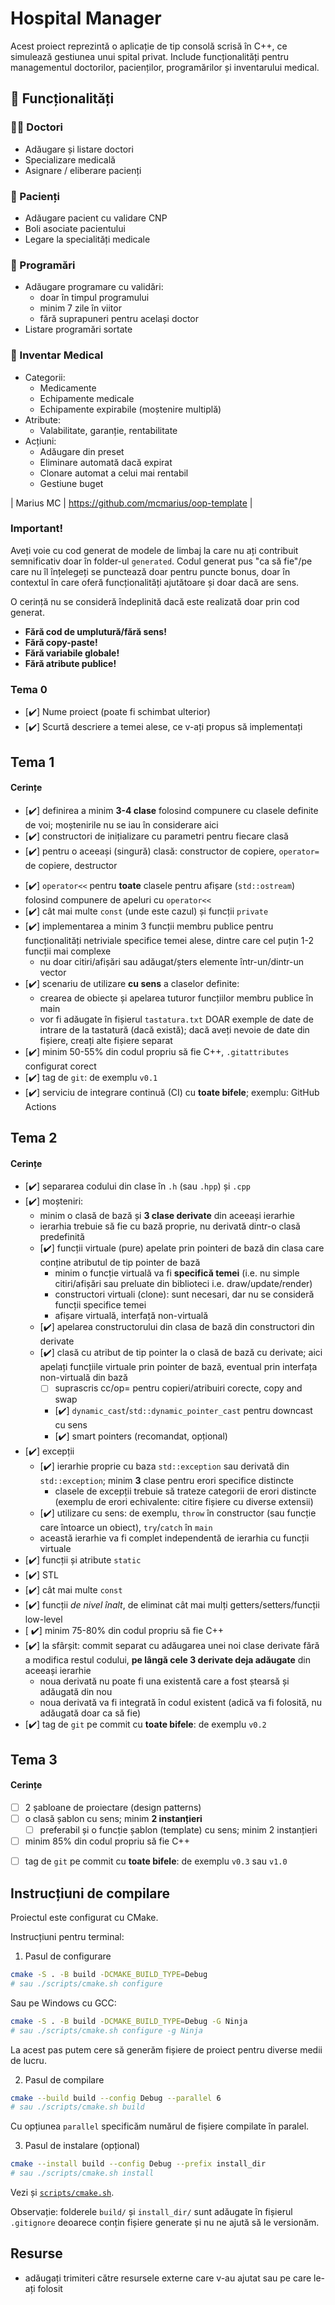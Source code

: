 # Hospital Manager

Acest proiect reprezintă o aplicație de tip consolă scrisă în C++, ce simulează gestiunea unui spital privat. Include funcționalități pentru managementul doctorilor, pacienților, programărilor și inventarului medical.

## 🔧 Funcționalități

### 🧑‍⚕️ Doctori
- Adăugare și listare doctori
- Specializare medicală
- Asignare / eliberare pacienți

### 🧍 Pacienți
- Adăugare pacient cu validare CNP
- Boli asociate pacientului
- Legare la specialități medicale

### 📅 Programări
- Adăugare programare cu validări:
  - doar în timpul programului
  - minim 7 zile în viitor
  - fără suprapuneri pentru același doctor
- Listare programări sortate

### 💊 Inventar Medical
- Categorii:
  - Medicamente
  - Echipamente medicale
  - Echipamente expirabile (moștenire multiplă)
- Atribute:
  - Valabilitate, garanție, rentabilitate
- Acțiuni:
  - Adăugare din preset
  - Eliminare automată dacă expirat
  - Clonare automat a celui mai rentabil
  - Gestiune buget

| Marius MC | https://github.com/mcmarius/oop-template     |






### Important!

Aveți voie cu cod generat de modele de limbaj la care nu ați contribuit semnificativ doar în folder-ul `generated`.
Codul generat pus "ca să fie"/pe care nu îl înțelegeți se punctează doar pentru puncte bonus, doar în contextul
în care oferă funcționalități ajutătoare și doar dacă are sens.

O cerință nu se consideră îndeplinită dacă este realizată doar prin cod generat.

- **Fără cod de umplutură/fără sens!**
- **Fără copy-paste!**
- **Fără variabile globale!**
- **Fără atribute publice!**

### Tema 0

- [✔️] Nume proiect (poate fi schimbat ulterior)
- [✔️] Scurtă descriere a temei alese, ce v-ați propus să implementați

## Tema 1

#### Cerințe
- [✔️] definirea a minim **3-4 clase** folosind compunere cu clasele definite de voi; moștenirile nu se iau în considerare aici
- [✔️] constructori de inițializare cu parametri pentru fiecare clasă
- [✔️] pentru o aceeași (singură) clasă: constructor de copiere, `operator=` de copiere, destructor
<!-- - [ ] pentru o altă clasă: constructor de mutare, `operator=` de mutare, destructor -->
<!-- - [ ] pentru o altă clasă: toate cele 5 funcții membru speciale -->
- [✔️] `operator<<` pentru **toate** clasele pentru afișare (`std::ostream`) folosind compunere de apeluri cu `operator<<`
- [✔️] cât mai multe `const` (unde este cazul) și funcții `private`
- [✔️] implementarea a minim 3 funcții membru publice pentru funcționalități netriviale specifice temei alese, dintre care cel puțin 1-2 funcții mai complexe
  - nu doar citiri/afișări sau adăugat/șters elemente într-un/dintr-un vector
- [✔️] scenariu de utilizare **cu sens** a claselor definite:
  - crearea de obiecte și apelarea tuturor funcțiilor membru publice în main
  - vor fi adăugate în fișierul `tastatura.txt` DOAR exemple de date de intrare de la tastatură (dacă există); dacă aveți nevoie de date din fișiere, creați alte fișiere separat
- [✔️] minim 50-55% din codul propriu să fie C++, `.gitattributes` configurat corect
- [✔️] tag de `git`: de exemplu `v0.1`
- [✔️] serviciu de integrare continuă (CI) cu **toate bifele**; exemplu: GitHub Actions

## Tema 2

#### Cerințe
- [✔️] separarea codului din clase în `.h` (sau `.hpp`) și `.cpp`
- [✔️] moșteniri:
  - minim o clasă de bază și **3 clase derivate** din aceeași ierarhie
  - ierarhia trebuie să fie cu bază proprie, nu derivată dintr-o clasă predefinită
  - [✔️] funcții virtuale (pure) apelate prin pointeri de bază din clasa care conține atributul de tip pointer de bază
    - minim o funcție virtuală va fi **specifică temei** (i.e. nu simple citiri/afișări sau preluate din biblioteci i.e. draw/update/render)
    - constructori virtuali (clone): sunt necesari, dar nu se consideră funcții specifice temei
    - afișare virtuală, interfață non-virtuală
  - [✔️] apelarea constructorului din clasa de bază din constructori din derivate
  - [✔️] clasă cu atribut de tip pointer la o clasă de bază cu derivate; aici apelați funcțiile virtuale prin pointer de bază, eventual prin interfața non-virtuală din bază
    - [ ] suprascris cc/op= pentru copieri/atribuiri corecte, copy and swap
    - [✔️] `dynamic_cast`/`std::dynamic_pointer_cast` pentru downcast cu sens
    - [✔️] smart pointers (recomandat, opțional)
- [✔️] excepții
  - [✔️] ierarhie proprie cu baza `std::exception` sau derivată din `std::exception`; minim **3** clase pentru erori specifice distincte
    - clasele de excepții trebuie să trateze categorii de erori distincte (exemplu de erori echivalente: citire fișiere cu diverse extensii)
  - [✔️] utilizare cu sens: de exemplu, `throw` în constructor (sau funcție care întoarce un obiect), `try`/`catch` în `main`
  - această ierarhie va fi complet independentă de ierarhia cu funcții virtuale
- [✔️] funcții și atribute `static`
- [✔️] STL
- [✔️] cât mai multe `const`
- [✔️] funcții *de nivel înalt*, de eliminat cât mai mulți getters/setters/funcții low-level
- [ ✔️] minim 75-80% din codul propriu să fie C++
- [✔️] la sfârșit: commit separat cu adăugarea unei noi clase derivate fără a modifica restul codului, **pe lângă cele 3 derivate deja adăugate** din aceeași ierarhie
  - noua derivată nu poate fi una existentă care a fost ștearsă și adăugată din nou
  - noua derivată va fi integrată în codul existent (adică va fi folosită, nu adăugată doar ca să fie)
- [✔️] tag de `git` pe commit cu **toate bifele**: de exemplu `v0.2`

## Tema 3

#### Cerințe
- [ ] 2 șabloane de proiectare (design patterns)
- [ ] o clasă șablon cu sens; minim **2 instanțieri**
  - [ ] preferabil și o funcție șablon (template) cu sens; minim 2 instanțieri
- [ ] minim 85% din codul propriu să fie C++
<!-- - [ ] o specializare pe funcție/clasă șablon -->
- [ ] tag de `git` pe commit cu **toate bifele**: de exemplu `v0.3` sau `v1.0`

## Instrucțiuni de compilare

Proiectul este configurat cu CMake.

Instrucțiuni pentru terminal:

1. Pasul de configurare
```sh
cmake -S . -B build -DCMAKE_BUILD_TYPE=Debug
# sau ./scripts/cmake.sh configure
```

Sau pe Windows cu GCC:
```sh
cmake -S . -B build -DCMAKE_BUILD_TYPE=Debug -G Ninja
# sau ./scripts/cmake.sh configure -g Ninja
```

La acest pas putem cere să generăm fișiere de proiect pentru diverse medii de lucru.


2. Pasul de compilare
```sh
cmake --build build --config Debug --parallel 6
# sau ./scripts/cmake.sh build
```

Cu opțiunea `parallel` specificăm numărul de fișiere compilate în paralel.


3. Pasul de instalare (opțional)
```sh
cmake --install build --config Debug --prefix install_dir
# sau ./scripts/cmake.sh install
```

Vezi și [`scripts/cmake.sh`](scripts/cmake.sh).

Observație: folderele `build/` și `install_dir/` sunt adăugate în fișierul `.gitignore` deoarece
conțin fișiere generate și nu ne ajută să le versionăm.


## Resurse

- adăugați trimiteri către resursele externe care v-au ajutat sau pe care le-ați folosit
